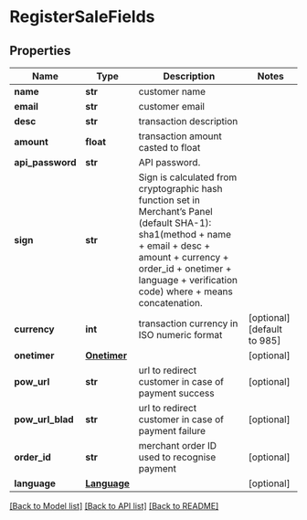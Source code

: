 # RegisterSaleFields

## Properties
Name | Type | Description | Notes
------------ | ------------- | ------------- | -------------
**name** | **str** | customer name | 
**email** | **str** | customer email | 
**desc** | **str** | transaction description | 
**amount** | **float** | transaction amount casted to float | 
**api_password** | **str** | API password. | 
**sign** | **str** | Sign is calculated from cryptographic hash function set in Merchant’s Panel (default SHA-1): sha1(method + name + email + desc + amount + currency + order_id + onetimer + language + verification code) where + means concatenation. | 
**currency** | **int** | transaction currency in ISO numeric format | [optional] [default to 985]
**onetimer** | [**Onetimer**](Onetimer.md) |  | [optional] 
**pow_url** | **str** | url to redirect customer in case of payment success | [optional] 
**pow_url_blad** | **str** | url to redirect customer in case of payment failure | [optional] 
**order_id** | **str** | merchant order ID used to recognise payment | [optional] 
**language** | [**Language**](Language.md) |  | [optional] 

[[Back to Model list]](../README.md#documentation-for-models) [[Back to API list]](../README.md#documentation-for-api-endpoints) [[Back to README]](../README.md)


